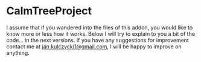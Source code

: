 # CalmTreeProject

I assume that if you wandered into the files of this addon, you would like to know more or less how it works. Below I will try to explain to you a bit of the code... in the next versions.
If you have any suggestions for improvement contact me at jan.kulczycki1@gmail.com, I will be happy to improve on anything.
